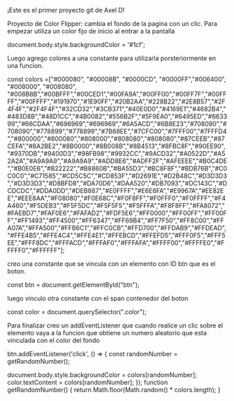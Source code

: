 ¡Este es el primer proyecto git de Axel D!

Proyecto de Color Flipper: cambia el fondo de la pagina con un clic.
Para empezar utiliza un color fijo de inicio al entrar a la pantalla

document.body.style.backgroundColor = '#1cf';

Luego agrego colores a una constante para utilizarla porsteriormente en una funcion. 

const colors =["#000080", "#00008B", "#0000CD", "#0000FF","#006400", "#008000", "#008080", "#008B8B","#00BFFF","#00CED1","#00FA9A","#00FF00","#00FF7F","#00FFFF","#00FFFF","#191970","#1E90FF","#20B2AA","#228B22","#2E8B57","#2F4F4F","#2F4F4F","#32CD32","#3CB371","#40E0D0","#4169E1","#4682B4","#483D8B","#48D1CC","#4B0082","#556B2F","#5F9EA0","#6495ED","#663399","#66CDAA","#696969","#696969","#6A5ACD","#6B8E23","#708090","#708090","#778899","#778899","#7B68EE","#7CFC00","#7FFF00","#7FFFD4","#800000","#800080","#808000","#808080","#808080","#87CEEB","#87CEFA","#8A2BE2","#8B0000","#8B008B","#8B4513","#8FBC8F","#90EE90","#9370DB","#9400D3","#98FB98","#9932CC","#9ACD32","#A0522D","#A52A2A","#A9A9A9","#A9A9A9","#ADD8E6","#ADFF2F","#AFEEEE","#B0C4DE","#B0E0E6","#B22222","#B8860B","#BA55D3","#BC8F8F","#BDB76B","#C0C0C0","#C71585","#CD5C5C","#CD853F","#D2691E","#D2B48C","#D3D3D3","#D3D3D3","#D8BFD8","#DA70D6","#DAA520","#DB7093","#DC143C","#DCDCDC","#DDA0DD","#DEB887","#E0FFFF","#E6E6FA","#E9967A","#EE82EE","#EEE8AA","#F08080","#F0E68C","#F0F8FF","#F0FFF0","#F0FFFF","#F4A460","#F5DEB3","#F5F5DC","#F5F5F5","#F5FFFA","#F8F8FF","#FA8072","#FAEBD7","#FAF0E6","#FAFAD2","#FDF5E6","#FF0000","#FF00FF","#FF00FF","#FF1493","#FF4500","#FF6347","#FF69B4","#FF7F50","#FF8C00","#FFA07A","#FFA500","#FFB6C1","#FFC0CB","#FFD700","#FFDAB9","#FFDEAD","#FFE4B5","#FFE4C4","#FFE4E1","#FFEBCD","#FFEFD5","#FFF0F5","#FFF5EE","#FFF8DC","#FFFACD","#FFFAF0","#FFFAFA","#FFFF00","#FFFFE0","#FFFFF0","#FFFFFF"];

creo una constante que se vincula con un elemento con ID btn que es el boton.


const btn = document.getElementById("btn");

 luego vinculo otra constante con el span contenedor del boton
 
const color = document.querySelector(".color");

Para finalizar creo un addEventListener que cuando realice un clic sobre el elemento vaya a la funcion que obtiene un numero aleatorio que esta vinculada con el color del fondo

btn.addEventListener('click', () => {
    const randomNumber = getRandomNumber();
     
  document.body.style.backgroundColor = colors[randomNumber];
    color.textContent = colors[randomNumber];
});
function getRandomNumber() {
    return Math.floor(Math.random() * colors.length);
}

